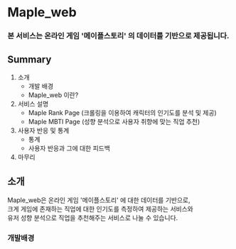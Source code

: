 # Maple_web    
### 본 서비스는 온라인 게임 '메이플스토리' 의 데이터를 기반으로 제공됩니다.    

## Summary

1. 소개
    - 개발 배경
    - Maple_web 이란?
2. 서비스 설명
    - Maple Rank Page (크롤링을 이용하여 캐릭터의 인기도를 분석 및 제공)
    - Maple MBTI Page (성향 분석으로 사용자 취향에 맞는 직업 추천)
3. 사용자 반응 및 통계
    - 통계
    - 사용자 반응과 그에 대한 피드백
4. 마무리



## 소개
Maple_web은 온라인 게임 '메이플스토리' 에 대한 데이터를 기반으로,     
크게 게임에 존재하는 직업에 대한 인기도를 측정하여 제공하는 서비스와     
유저 성향 분석으로 직업을 추천해주는 서비스로 나눌 수 있습니다.

### 개발배경

